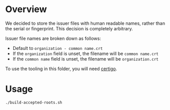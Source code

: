 # Overview

We decided to store the issuer files with human readable names, rather than the serial or fingerprint. This decision is completely arbitrary.

Issuer file names are broken down as follows:

* Default to `organization - common name.crt`
* If the `organization` field is unset, the filename will be `common name.crt`
* If the `common name` field is unset, the filename will be `organization.crt`

To use the tooling in this folder, you will need [certigo](https://github.com/square/certigo).

# Usage

```
./build-accepted-roots.sh
```
